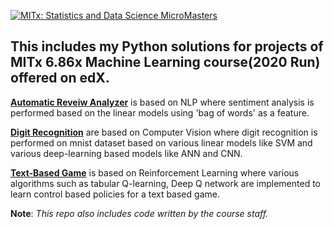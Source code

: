 [![MITx: Statistics and Data Science MicroMasters](https://img.shields.io/badge/MITx-Statistics%20and%20Data%20Science%20MicroMasters-blue)](https://www.edx.org/micromasters/mitx-statistics-and-data-science)

## This includes my Python solutions for projects of MITx 6.86x Machine Learning course(2020 Run) offered on edX.

[__Automatic Reveiw Analyzer__](https://github.com/Poojan-ml/MITx-6.86x-ML_Projects/tree/main/Automatic_Review_Analyzer/sentiment_analysis) is based on NLP where sentiment analysis is performed based on the linear models using 'bag of words' as a feature.

[__Digit Recognition__](https://github.com/Poojan-ml/MITx-6.86x-ML_Projects/tree/main/Digit_Recognition) are based on Computer Vision where digit recognition is performed on mnist dataset based on various linear models like SVM and various deep-learning based models like ANN and CNN.

[__Text-Based Game__](https://github.com/Poojan-ml/MITx-6.86x-ML_Projects/tree/main/Text_Based_Game/Reinforcement_learning) is based on Reinforcement Learning where various algorithms such as tabular Q-learning, Deep Q network are implemented to learn control based policies for a text based game. 

__Note__: _This repo also includes code written by the course staff._    
